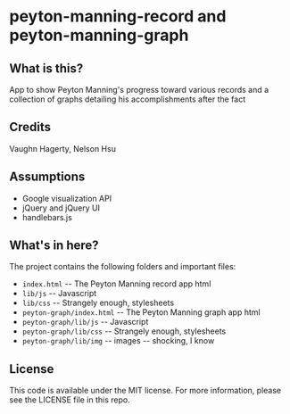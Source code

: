 peyton-manning-record and peyton-manning-graph
==============================================

What is this?
-------------

App to show Peyton Manning's progress toward various records and a collection of graphs detailing his accomplishments after the fact


Credits
---------

Vaughn Hagerty, Nelson Hsu

Assumptions
-----------

* Google visualization API
* jQuery and jQuery UI
* handlebars.js

What's in here?
---------------

The project contains the following folders and important files:

* ``index.html`` -- The Peyton Manning record app html
* ``lib/js`` -- Javascript
* ``lib/css`` -- Strangely enough, stylesheets
* ``peyton-graph/index.html`` -- The Peyton Manning graph app html
* ``peyton-graph/lib/js`` -- Javascript
* ``peyton-graph/lib/css`` -- Strangely enough, stylesheets
* ``peyton-graph/lib/img`` -- images -- shocking, I know


License
----------

This code is available under the MIT license. For more information, please see the LICENSE file in this repo.

